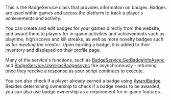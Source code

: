 This is the BadgeService class that provides information on badges. Badges are used within games and across the platform to track a player's achievements and activity.

You can create and edit badges for your games directly from the website, and award them to players for in-game activities and achievements such as playtime, high scores and kill streaks, as well as more novelty badges such as for *meeting the creator*. Upon earning a badge, it is added to their inventory and displayed on their profile page.

Many of the service's functions, such as [BadgeService.GetBadgeInfoAsync](https://developer.roblox.com/api-reference/function/BadgeService/GetBadgeInfoAsync) and [BadgeService.UserHasBadgeAsync](https://developer.roblox.com/api-reference/function/BadgeService/UserHasBadgeAsync) fire asynchronously - returning once they receive a response as your script continues to execute.

You can also check if a player already earned a badge using [AwardBadge](https://developer.roblox.com/api-reference/function/BadgeService/AwardBadge). Besides determining ownership to check if a badge needs to be awarded, you can also use badge ownership as a requirement for in-game features .